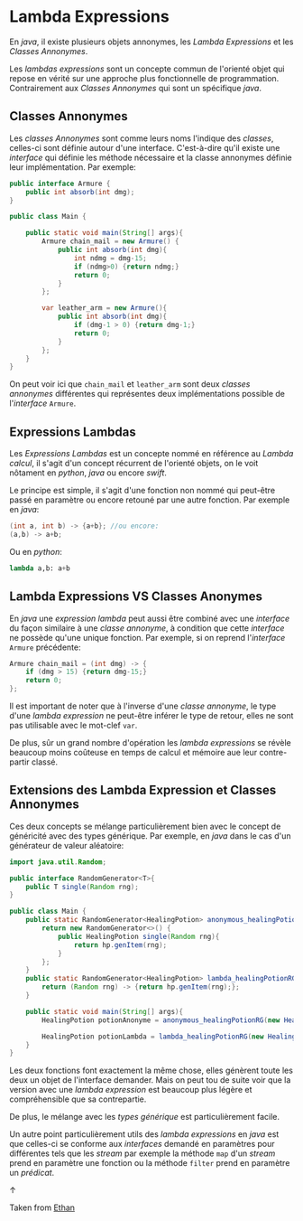 # Lambda Expressions

En *java*, il existe plusieurs objets annonymes, les *Lambda Expressions* et les *Classes Annonymes*.

Les *lambdas expressions* sont un concepte commun de l'orienté objet qui repose en vérité sur une approche plus fonctionnelle de programmation. Contrairement aux *Classes Annonymes* qui sont un spécifique *java*.

## Classes Annonymes

Les *classes Annonymes* sont comme leurs noms l'indique des *classes*, celles-ci sont définie autour d'une interface. C'est-à-dire qu'il existe une *interface* qui définie les méthode nécessaire et la classe annonymes définie leur implémentation. Par exemple:

```java
public interface Armure {
    public int absorb(int dmg);
}

public class Main {

    public static void main(String[] args){
        Armure chain_mail = new Armure() {
            public int absorb(int dmg){
                int ndmg = dmg-15;
                if (ndmg>0) {return ndmg;}
                return 0;
            }
        };

        var leather_arm = new Armure(){
            public int absorb(int dmg){
                if (dmg-1 > 0) {return dmg-1;}
                return 0;
            }
        };
    }
}
```

On peut voir ici que `chain_mail` et `leather_arm` sont deux *classes annonymes* différentes qui représentes deux implémentations possible de l'*interface* `Armure`.

## Expressions Lambdas

Les *Expressions Lambdas* est un concepte nommé en référence au *Lambda calcul*, il s'agit d'un concept récurrent de l'orienté objets, on le voit nôtament en *python*, *java* ou encore *swift*.

Le principe est simple, il s'agit d'une fonction non nommé qui peut-être passé en paramètre ou encore retouné par une autre fonction.
Par exemple en *java*:

```java
(int a, int b) -> {a+b}; //ou encore:
(a,b) -> a+b;
```

Ou en *python*:

```python
lambda a,b: a+b
```

## Lambda Expressions VS Classes Anonymes

En *java* une *expression lambda* peut aussi être combiné avec une *interface* du façon similaire à une *classe annonyme*, à condition que cette *interface* ne possède qu'une unique fonction. Par exemple, si on reprend l'*interface* `Armure` précédente:

```java
Armure chain_mail = (int dmg) -> {
    if (dmg > 15) {return dmg-15;}
    return 0;
};
```

Il est important de noter que à l'inverse d'une *classe annonyme*, le type d'une *lambda expression* ne peut-être inférer le type de retour, elles ne sont pas utilisable avec le mot-clef `var`.

De plus, sûr un grand nombre d'opération les *lambda expressions* se révèle beaucoup moins coûteuse en temps de calcul et mémoire aue leur contre-partir classé.

## Extensions des Lambda Expression et Classes Annonymes

Ces deux concepts se mélange particulièrement bien avec le concept de généricité avec des types générique. Par exemple, en *java* dans le cas d'un générateur de valeur aléatoire:

```java
import java.util.Random;

public interface RandomGenerator<T>{
    public T single(Random rng);
}

public class Main {
    public static RandomGenerator<HealingPotion> anonymous_healingPotionRG(HealingPotion hp)  {
        return new RandomGenerator<>() {
            public HealingPotion single(Random rng){
                return hp.genItem(rng);
            }
        };
    }
    public static RandomGenerator<HealingPotion> lambda_healingPotionRG(HealingPotion hp){
        return (Random rng) -> {return hp.genItem(rng);};
    }

    public static void main(String[] args){
        HealingPotion potionAnonyme = anonymous_healingPotionRG(new HealingPotion()).single(gameRNG);

        HealingPotion potionLambda = lambda_healingPotionRG(new HealingPotion()).single(gameRNG);
    }
}
```

Les deux fonctions font exactement la même chose, elles génèrent toute les deux un objet de l'interface demander. Mais on peut tou de suite voir que la version avec une *lambda expression* est beaucoup plus légère et compréhensible que sa contrepartie.

De plus, le mélange avec les *types générique* est particulièrement facile.

Un autre point particulièrement utils des *lambda expressions* en *java* est que celles-ci se conforme aux *interfaces* demandé en paramètres pour différentes tels que les *stream* par exemple la méthode `map` d'un *stream* prend en paramètre une fonction ou la méthode `filter` prend en paramètre un *prédicat*.

$\uparrow$

Taken from [Ethan](https://github.com/dracoanguis/Objet-Oriente/blob/main/Preparation_Oral.md)
